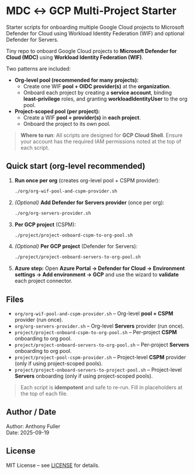 # MDC ↔ GCP Multi‑Project Starter
Starter scripts for onboarding multiple Google Cloud projects to Microsoft Defender for Cloud using Workload Identity Federation (WIF) and optional Defender for Servers.


Tiny repo to onboard Google Cloud projects to **Microsoft Defender for Cloud (MDC)** using **Workload Identity Federation (WIF)**.

Two patterns are included:

- **Org-level pool (recommended for many projects):**
  - Create one WIF **pool + OIDC provider(s)** at the **organization**.
  - Onboard each project by creating a **service account**, binding **least‑privilege** roles, and granting **workloadIdentityUser** to the org pool.
- **Project-scoped pool (per project):**
  - Create a WIF **pool + provider(s)** in **each project**.
  - Onboard the project to its own pool.

> **Where to run**: All scripts are designed for **GCP Cloud Shell**. Ensure your account has the required IAM permissions noted at the top of each script.

## Quick start (org-level recommended)

1. **Run once per org** (creates org-level pool + CSPM provider):  
   ```bash
   ./org/org-wif-pool-and-cspm-provider.sh
   ```

2. *(Optional)* **Add Defender for Servers provider** (once per org):  
   ```bash
   ./org/org-servers-provider.sh
   ```

3. **Per GCP project** (CSPM):  
   ```bash
   ./project/project-onboard-cspm-to-org-pool.sh
   ```

4. *(Optional)* **Per GCP project** (Defender for Servers):  
   ```bash
   ./project/project-onboard-servers-to-org-pool.sh
   ```

5. **Azure step:** Open **Azure Portal → Defender for Cloud → Environment settings → Add environment → GCP** and use the wizard to **validate** each project connector.

## Files

- `org/org-wif-pool-and-cspm-provider.sh` – Org-level **pool + CSPM** provider (run once).
- `org/org-servers-provider.sh` – Org-level **Servers** provider (run once).
- `project/project-onboard-cspm-to-org-pool.sh` – Per-project **CSPM** onboarding to org pool.
- `project/project-onboard-servers-to-org-pool.sh` – Per-project **Servers** onboarding to org pool.
- `project/project-pool-cspm-provider.sh` – Project-level **CSPM** provider (only if using project-scoped pools).
- `project/project-onboard-servers-to-project-pool.sh` – Project-level **Servers** onboarding (only if using project-scoped pools).

> Each script is **idempotent** and safe to re-run. Fill in placeholders at the top of each file.

## Author / Date 
  Author: Anthony Fuller  
  Date:   2025-09-19

  ## License
MIT License – see [LICENSE](LICENSE) for details.


